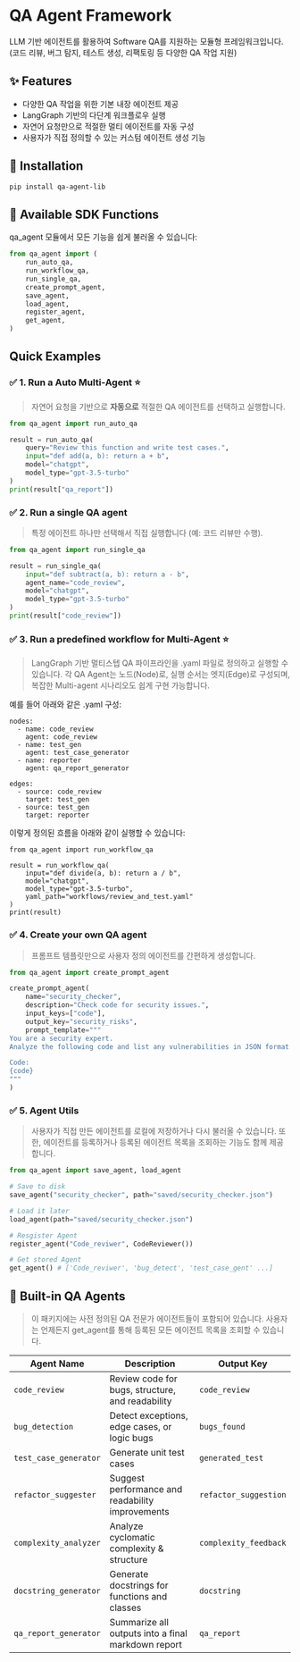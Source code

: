# QA Agent Framework

LLM 기반 에이전트를 활용하여 Software QA를 지원하는 모듈형 프레임워크입니다.  
(코드 리뷰, 버그 탐지, 테스트 생성, 리팩토링 등 다양한 QA 작업 지원)

## ✨ Features

- 다양한 QA 작업을 위한 기본 내장 에이전트 제공
- LangGraph 기반의 다단계 워크플로우 실행
- 자연어 요청만으로 적절한 멀티 에이전트를 자동 구성
- 사용자가 직접 정의할 수 있는 커스텀 에이전트 생성 기능 


## 🚀 Installation

```bash
pip install qa-agent-lib
```

## 🔧 Available SDK Functions
qa_agent 모듈에서 모든 기능을 쉽게 불러올 수 있습니다:

```python
from qa_agent import (
    run_auto_qa,
    run_workflow_qa,
    run_single_qa,
    create_prompt_agent,
    save_agent,
    load_agent,
    register_agent,
    get_agent,
)
``` 

## Quick Examples

### ✅ 1. Run a Auto Multi-Agent ⭐️

> 자연어 요청을 기반으로 **자동으로** 적절한 QA 에이전트를 선택하고 실행합니다.

```python
from qa_agent import run_auto_qa

result = run_auto_qa(
    query="Review this function and write test cases.",
    input="def add(a, b): return a + b",
    model="chatgpt",
    model_type="gpt-3.5-turbo"
)
print(result["qa_report"])
```

### ✅ 2. Run a single QA agent
> 특정 에이전트 하나만 선택해서 직접 실행합니다 (예: 코드 리뷰만 수행).

```python
from qa_agent import run_single_qa

result = run_single_qa(
    input="def subtract(a, b): return a - b",
    agent_name="code_review",
    model="chatgpt",
    model_type="gpt-3.5-turbo"
)
print(result["code_review"])
```

### ✅ 3. Run a predefined workflow for Multi-Agent ⭐️

> LangGraph 기반 멀티스텝 QA 파이프라인을 .yaml 파일로 정의하고 실행할 수 있습니다.
각 QA Agent는 노드(Node)로, 실행 순서는 엣지(Edge)로 구성되며, 복잡한 Multi-agent 시나리오도 쉽게 구현 가능합니다.

예를 들어 아래와 같은 .yaml 구성:

```yaml
nodes:
  - name: code_review
    agent: code_review
  - name: test_gen
    agent: test_case_generator
  - name: reporter
    agent: qa_report_generator

edges:
  - source: code_review
    target: test_gen
  - source: test_gen
    target: reporter
```
이렇게 정의된 흐름을 아래와 같이 실행할 수 있습니다:

```python
from qa_agent import run_workflow_qa

result = run_workflow_qa(
    input="def divide(a, b): return a / b",
    model="chatgpt",
    model_type="gpt-3.5-turbo",
    yaml_path="workflows/review_and_test.yaml"
)
print(result)
```

### ✅ 4. Create your own QA agent

> 프롬프트 템플릿만으로 사용자 정의 에이전트를 간편하게 생성합니다.

```python
from qa_agent import create_prompt_agent

create_prompt_agent(
    name="security_checker",
    description="Check code for security issues.",
    input_keys=["code"],
    output_key="security_risks",
    prompt_template="""
You are a security expert.
Analyze the following code and list any vulnerabilities in JSON format.

Code:
{code}
"""
)
```

### ✅ 5. Agent Utils

> 사용자가 직접 만든 에이전트를 로컬에 저장하거나 다시 불러올 수 있습니다.
또한, 에이전트를 등록하거나 등록된 에이전트 목록을 조회하는 기능도 함께 제공합니다.

```python
from qa_agent import save_agent, load_agent

# Save to disk
save_agent("security_checker", path="saved/security_checker.json")

# Load it later
load_agent(path="saved/security_checker.json")

# Resgister Agent
register_agent("Code_reviwer", CodeReviewer())

# Get stored Agent
get_agent() # ['Code_reviwer', 'bug_detect', 'test_case_gent' ...]
```



## 🧪 Built-in QA Agents

> 이 패키지에는 사전 정의된 QA 전문가 에이전트들이 포함되어 있습니다.
사용자는 언제든지 get_agent를 통해 등록된 모든 에이전트 목록을 조회할 수 있습니다.

| Agent Name             | Description                                       | Output Key            |
|------------------------|---------------------------------------------------|------------------------|
| `code_review`          | Review code for bugs, structure, and readability  | `code_review`          |
| `bug_detection`        | Detect exceptions, edge cases, or logic bugs      | `bugs_found`           |
| `test_case_generator`  | Generate unit test cases                          | `generated_test`       |
| `refactor_suggester`   | Suggest performance and readability improvements  | `refactor_suggestion`  |
| `complexity_analyzer`  | Analyze cyclomatic complexity & structure         | `complexity_feedback`  |
| `docstring_generator`  | Generate docstrings for functions and classes     | `docstring`            |
| `qa_report_generator`  | Summarize all outputs into a final markdown report| `qa_report`            |

